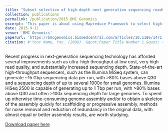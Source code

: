```yaml
---
title: "Subset selection of high-depth next generation sequencing reads for de novos genome assembly using mapreduce framework."
collection: publications
permalink: /publication/2015_BMC_Genomics
excerpt: 'This paper is about using Mapreduce Framework to select high-quality NGS reads for the De novo whole-genome sequence assembly.'
date: 2015-9-11
venue: 'BMC Genomics'
paperurl: 'https://bmcgenomics.biomedcentral.com/articles/10.1186/1471-2164-16-S12-S9'
citation: #'Your Name, You. (2009). &quot;Paper Title Number 1.&quot; <i>Journal 1</i>. 1(1).'
---
```


Recent progress in next-generation sequencing technology has afforded several improvements such as ultra-high throughput at low cost, very high read quality, and substantially increased sequencing depth. State-of-the-art high-throughput sequencers, such as the Illumina MiSeq system, can generate ~15 Gbp sequencing data per run, with >80% bases above Q30 and a sequencing depth of up to several 1000x for small genomes. Illumina HiSeq 2500 is capable of generating up to 1 Tbp per run, with >80% bases above Q30 and often >100x sequencing depth for large genomes. To speed up otherwise time-consuming genome assembly and/or to obtain a skeleton of the assembly quickly for scaffolding or progressive assembly, methods for noise removal and reduction of redundancy in the original data, with almost equal or better assembly results, are worth studying.

[Download paper here](https://bmcgenomics.biomedcentral.com/track/pdf/10.1186/1471-2164-16-S12-S9)

